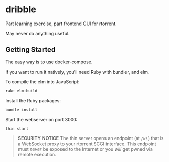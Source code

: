 # dribble

Part learning exercise, part frontend GUI for rtorrent.

May never do anything useful.

## Getting Started

The easy way is to use docker-compose.

If you want to run it natively, you'll need Ruby with bundler, and elm.

To compile the elm into JavaScript:

```
rake elm:build
```

Install the Ruby packages:

```
bundle install
```

Start the webserver on port 3000:

```
thin start
```

> **SECURITY NOTICE** The thin server opens an endpoint (at `/ws`) that is a WebSocket proxy to your rtorrent SCGI interface. This endpoint must *never* be exposed to the Internet or you *will* get pwned via remote execution.

